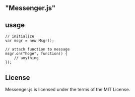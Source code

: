 "Messenger.js"
--------

## usage

    // initialize
    var msgr = new Msgr();

    // attach function to message
    msgr.on("hoge", function() {
        // anything     
    });

## License

Messenger.js is licensed under the terms of the MIT License.
